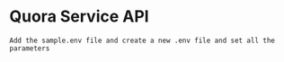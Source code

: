 # Quora Service API

```
Add the sample.env file and create a new .env file and set all the parameters

```